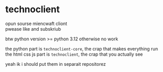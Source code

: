 # technoclient

opun sourse miencwaft cliont<br>
pwease like and subskriub

btw python version >= python 3.12 otherwise no work

the python part is `technoclient-core`, the crap that makes everything run<br>
the html css js part is `technoclient`, the crap that you actually see

yeah ik i should put them in separait repositorez
